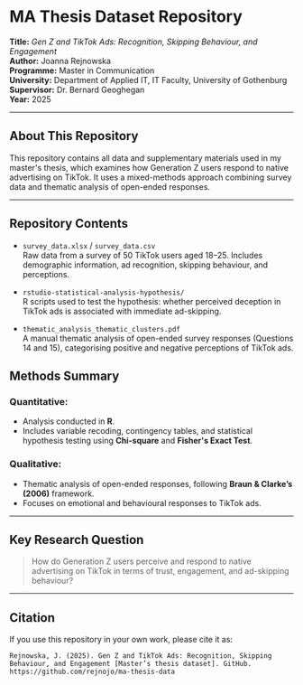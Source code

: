 # MA Thesis Dataset Repository

**Title:** *Gen Z and TikTok Ads: Recognition, Skipping Behaviour, and Engagement*  
**Author:** Joanna Rejnowska  
**Programme:** Master in Communication  
**University:** Department of Applied IT, IT Faculty, University of Gothenburg
**Supervisor:** Dr. Bernard Geoghegan  
**Year:** 2025

---

## About This Repository

This repository contains all data and supplementary materials used in my master's thesis, which examines how Generation Z users respond to native advertising on TikTok. It uses a mixed-methods approach combining survey data and thematic analysis of open-ended responses.

---

## Repository Contents

- `survey_data.xlsx` / `survey_data.csv`  
  Raw data from a survey of 50 TikTok users aged 18–25. Includes demographic information, ad recognition, skipping behaviour, and perceptions.

- `rstudio-statistical-analysis-hypothesis/`  
  R scripts used to test the hypothesis: whether perceived deception in TikTok ads is associated with immediate ad-skipping.

- `thematic_analysis_thematic_clusters.pdf`  
  A manual thematic analysis of open-ended survey responses (Questions 14 and 15), categorising positive and negative perceptions of TikTok ads.


## Methods Summary

### Quantitative:
- Analysis conducted in **R**.
- Includes variable recoding, contingency tables, and statistical hypothesis testing using **Chi-square** and **Fisher's Exact Test**.

### Qualitative:
- Thematic analysis of open-ended responses, following **Braun & Clarke’s (2006)** framework.
- Focuses on emotional and behavioural responses to TikTok ads.

---

## Key Research Question

> How do Generation Z users perceive and respond to native advertising on TikTok in terms of trust, engagement, and ad-skipping behaviour?

---

## Citation

If you use this repository in your own work, please cite it as:

```plaintext
Rejnowska, J. (2025). Gen Z and TikTok Ads: Recognition, Skipping Behaviour, and Engagement [Master’s thesis dataset]. GitHub. https://github.com/rejnojo/ma-thesis-data
